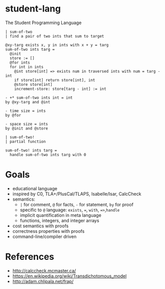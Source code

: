 # student-lang

The Student Programming Language

```
| sum-of-two
| find a pair of two ints that sum to target

@xy-targ exists x, y in ints with x + y = targ
sum-of-two ints targ =
  @init
  store := []
  @for ints
  for int in ints
    @int store[int] => exists num in traversed ints with num = targ - int
    if store[int] return store[int], int
    @store store[int]
    increment-store: store[targ - int] := int

- +* sum-of-two ints int = int
by @xy-targ and @int

- time size = ints
by @for

- space size = ints
by @init and @store

| sum-of-two!
| partial function

sum-of-two! ints targ =
  handle sum-of-two ints targ with 0
```

# Goals

- educational language
- inspired by C0, TLA+/PlusCal/TLAPS, Isabelle/Isar, CalcCheck
- semantics:
  - `|` for comment, `@` for facts, `-` for statement, `by` for proof
  - specific to `@` language: `exists`, `=`, `with`, `=>`,`handle`
  - implicit quantification in meta language
  - functions, integers, and integer arrays
- cost semantics with proofs
- correctness properties with proofs
- command-line/compiler driven


# References

- http://calccheck.mcmaster.ca/
- https://en.wikipedia.org/wiki/Transdichotomous_model
- http://adam.chlipala.net/frap/

